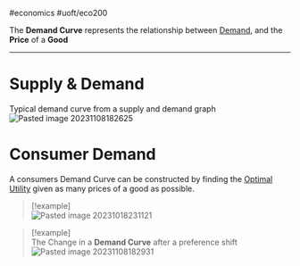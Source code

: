 #economics #uoft/eco200 

The **Demand Curve** represents the relationship between [Demand](Demand), and the **Price** of a **Good**

---
# Supply & Demand
Typical demand curve from a supply and demand graph  
![Pasted image 20231108182625](Pasted%20image%2020231108182625.png)

# Consumer Demand

A consumers Demand Curve can be constructed by finding the [Optimal Utility](Utility%20Optimization.md) given as many prices of a good as possible.

>[!example]  
![Pasted image 20231018231121](Pasted%20image%2020231018231121.png)


> [!example]  
> The Change in a **Demand Curve** after a preference shift  
> ![Pasted image 20231108182931](Pasted%20image%2020231108182931.png)

